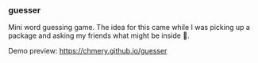 ### guesser

Mini word guessing game. The idea for this came while I was picking up a package and asking my friends what might be inside 👀.

Demo preview: https://chmery.github.io/guesser
 
